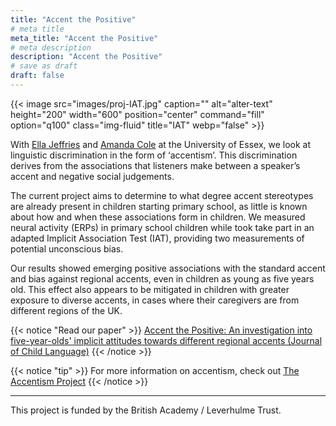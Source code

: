 ```yaml
---
title: "Accent the Positive"
# meta title
meta_title: "Accent the Positive"
# meta description
description: "Accent the Positive"
# save as draft
draft: false
---
```


{{< image src="images/proj-IAT.jpg" caption="" alt="alter-text" height="200" width="600" position="center" command="fill" option="q100" class="img-fluid" title="IAT"  webp="false" >}}


With <a href="https://www.essex.ac.uk/people/jeffr03800/ella-jeffries">Ella Jeffries</a> and <a  href="https://www.essex.ac.uk/people/colea17303/amanda-cole">Amanda Cole</a> at the University of Essex, we look at linguistic discrimination in the form of ‘accentism’.  This discrimination derives from the associations that listeners make between a speaker’s accent and negative social judgements. 

The current project aims to determine to what degree accent stereotypes are already present in children starting primary school, as little is known about how and when these associations form in children. We measured neural activity (ERPs) in primary school children while took take part in an adapted Implicit Association Test (IAT), providing two measurements of potential unconscious bias.  

Our results showed emerging positive associations with the standard accent and bias against regional accents, even in children as young as five years old.  This effect also appears to be mitigated in children with greater exposure to diverse accents, in cases where their caregivers are from different regions of the UK. 

{{< notice "Read our paper" >}}
[Accent the Positive: An investigation into five-year-olds' implicit attitudes towards different regional accents (Journal of Child Language)](https://doi.org/10.1017/s0305000925000170)
{{< /notice >}}

{{< notice "tip" >}}
For more information on accentism, check out [The Accentism Project](https://accentism.org)
{{< /notice >}}


<hr>
This project is funded by the British Academy / Leverhulme Trust. 

